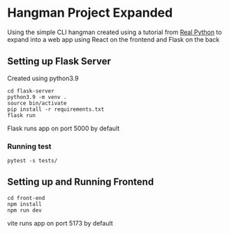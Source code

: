 # Hangman Project Expanded

Using the simple CLI hangman created using a tutorial from [Real Python](https://realpython.com/python-hangman/#prerequisites) to expand into
a web app using React on the frontend and Flask on the back

## Setting up Flask Server

Created using python3.9

```
cd flask-server
python3.9 -m venv .
source bin/activate
pip install -r requirements.txt
flask run
```

Flask runs app on port 5000 by default

### Running test

```
pytest -s tests/
```


## Setting up and Running Frontend 

```
cd front-end
npm install
npm run dev
```

vite runs app on port 5173 by default

